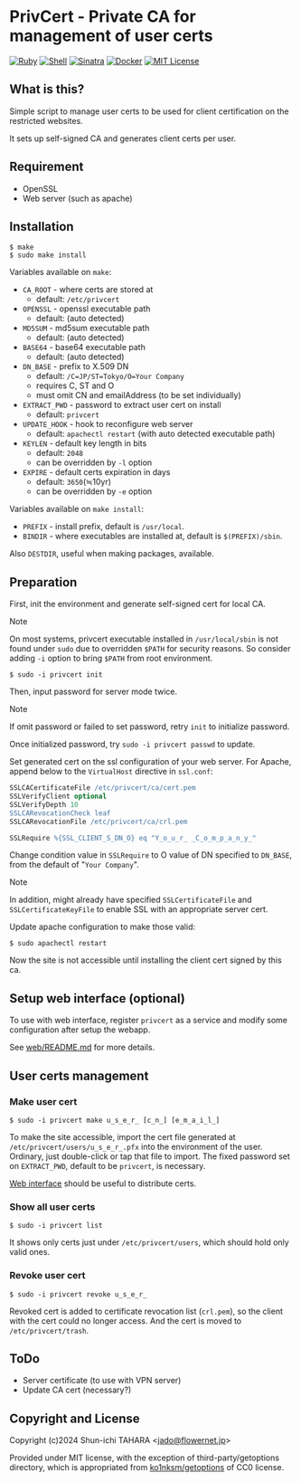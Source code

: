 PrivCert - Private CA for management of user certs
==================================================

[![Ruby](https://img.shields.io/github/languages/top/jado4810/privcert?logo=ruby&logoColor=fff&label=Ruby&labelColor=cc342d&color=666)](https://github.com/jado4810/privcert/search?l=Ruby)
[![Shell](https://img.shields.io/badge/Shell-4eaa25?logo=gnu-bash&logoColor=fff)](https://github.com/jado4810/privcert/search?l=Shell)
[![Sinatra](https://img.shields.io/badge/-Sinatra-000.svg?logo=ruby-sinatra&logoColor=fff)](https://github.com/sinatra)
[![Docker](https://img.shields.io/badge/-Docker-2496ed.svg?logo=docker&logoColor=fff)](https://github.com/docker)
[![MIT License](https://img.shields.io/github/license/jado4810/privcert.svg)](https://github.com/jado4810/privcert/blob/main/LICENSE.txt)

What is this?
-------------

Simple script to manage user certs to be used for client certification on the
restricted websites.

It sets up self-signed CA and generates client certs per user.

Requirement
-----------

* OpenSSL
* Web server (such as apache)

Installation
------------

```console
$ make
$ sudo make install
```

Variables available on `make`:

* `CA_ROOT` - where certs are stored at
    * default: `/etc/privcert`
* `OPENSSL` - openssl executable path
    * default: (auto detected)
* `MD5SUM` - md5sum executable path
    * default: (auto detected)
* `BASE64` - base64 executable path
    * default: (auto detected)
* `DN_BASE` - prefix to X.509 DN
    * default: `/C=JP/ST=Tokyo/O=Your Company`
    * requires C, ST and O
    * must omit CN and emailAddress (to be set individually)
* `EXTRACT_PWD` - password to extract user cert on install
    * default: `privcert`
* `UPDATE_HOOK` - hook to reconfigure web server
    * default: `apachectl restart` (with auto detected executable path)
* `KEYLEN` - default key length in bits
    * default: `2048`
    * can be overridden by `-l` option
* `EXPIRE` - default certs expiration in days
    * default: `3650`(≒10yr)
    * can be overridden by `-e` option

Variables available on `make install`:

* `PREFIX` - install prefix, default is `/usr/local`.
* `BINDIR` - where executables are installed at, default is `$(PREFIX)/sbin`.

Also `DESTDIR`, useful when making packages, available.

Preparation
-----------

First, init the environment and generate self-signed cert for local CA.

> [!NOTE]
> On most systems, privcert executable installed in `/usr/local/sbin` is not
> found under `sudo` due to overridden `$PATH` for security reasons.
> So consider adding `-i` option to bring `$PATH` from root environment.

```console
$ sudo -i privcert init
```

Then, input password for server mode twice.

> [!NOTE]
> If omit password or failed to set password, retry `init` to initialize
> password.
>
> Once initialized password, try `sudo -i privcert passwd` to update.

Set generated cert on the ssl configuration of your web server.
For Apache, append below to the `VirtualHost` directive in `ssl.conf`:

```apache
SSLCACertificateFile /etc/privcert/ca/cert.pem
SSLVerifyClient optional
SSLVerifyDepth 10
SSLCARevocationCheck leaf
SSLCARevocationFile /etc/privcert/ca/crl.pem

SSLRequire %{SSL_CLIENT_S_DN_O} eq "Y̲o̲u̲r̲ ̲C̲o̲m̲p̲a̲n̲y̲"
```

Change condition value in `SSLRequire` to O value of DN specified to `DN_BASE`,
from the default of "`Your Company`".

> [!NOTE]
> In addition, might already have specified `SSLCertificateFile` and
> `SSLCertificateKeyFile` to enable SSL with an appropriate server cert.

Update apache configuration to make those valid:

```console
$ sudo apachectl restart
```

Now the site is not accessible until installing the client cert signed by this
ca.

Setup web interface (optional)
------------------------------

To use with web interface, register `privcert` as a service and modify some
configuration after setup the webapp.

See [web/README.md](./web/README.md) for more details.

User certs management
---------------------

### Make user cert

```console
$ sudo -i privcert make u̲s̲e̲r̲ [c̲n̲] [e̲m̲a̲i̲l̲]
```

To make the site accessible, import the cert file generated at
`/etc/privcert/users/u̲s̲e̲r̲.pfx` into the environment of the user.
Ordinary, just double-click or tap that file to import.
The fixed password set on `EXTRACT_PWD`, default to be `privcert`, is necessary.

[Web interface](./web/) should be useful to distribute certs.

### Show all user certs

```console
$ sudo -i privcert list
```

It shows only certs just under `/etc/privcert/users`, which should hold only
valid ones.

### Revoke user cert

```console
$ sudo -i privcert revoke u̲s̲e̲r̲
```

Revoked cert is added to certificate revocation list (`crl.pem`), so the client
with the cert could no longer access.
And the cert is moved to `/etc/privcert/trash`.

ToDo
----

* Server certificate (to use with VPN server)
* Update CA cert (necessary?)

Copyright and License
---------------------

Copyright (c)2024 Shun-ichi TAHARA &lt;jado@flowernet.jp&gt;

Provided under MIT license, with the exception of third-party/getoptions
directory, which is appropriated from
[ko1nksm/getoptions](https://github.com/ko1nksm/getoptions) of CC0 license.
